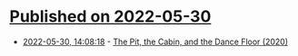 # [Published on 2022-05-30](index.md)

* [2022-05-30, 14:08:18](https://news.ycombinator.com/item?id=31559113) - [The Pit, the Cabin, and the Dance Floor (2020)](http://jamie-wong.com/post/the-pit/)
